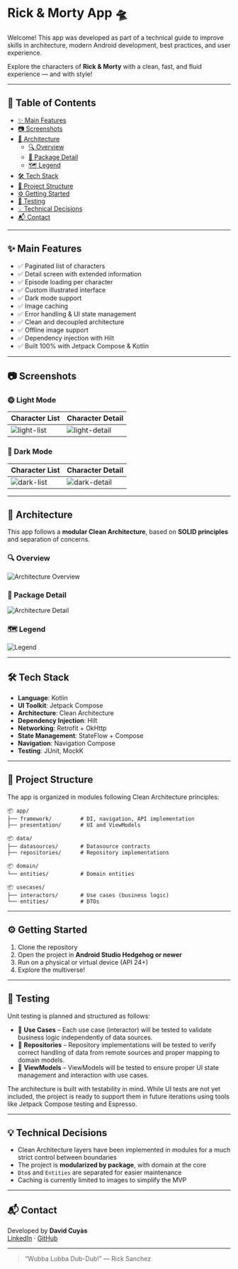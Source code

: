# Rick & Morty App 🛸

Welcome! This app was developed as part of a technical guide to improve skills in architecture, modern Android development, best practices, and user experience.

Explore the characters of **Rick & Morty** with a clean, fast, and fluid experience — and with style!

---

## 📑 Table of Contents

- [✨ Main Features](#-main-features)
- [📷 Screenshots](#-screenshots)
- [🧱 Architecture](#-architecture)
    - [🔍 Overview](#-overview)
    - [🧩 Package Detail](#-package-detail)
    - [🗺️ Legend](#-legend)
- [🛠️ Tech Stack](#-tech-stack)
- [📂 Project Structure](#-project-structure)
- [⚙️ Getting Started](#-getting-started)
- [🧪 Testing](#-testing)
- [💡 Technical Decisions](#-technical-decisions)
- [📬 Contact](#-contact)

---

## ✨ Main Features

- ✅ Paginated list of characters
- ✅ Detail screen with extended information
- ✅ Episode loading per character
- ✅ Custom illustrated interface
- ✅ Dark mode support
- ✅ Image caching
- ✅ Error handling & UI state management
- ✅ Clean and decoupled architecture
- ✅ Offline image support
- ✅ Dependency injection with Hilt
- ✅ Built 100% with Jetpack Compose & Kotlin

---

## 📷 Screenshots

### 🌞 Light Mode

| Character List | Character Detail |
|----------------|------------------|
| ![light-list](img/screenshots/light/list.png) | ![light-detail](img/screenshots/light/detail.png) |

### 🌙 Dark Mode

| Character List | Character Detail |
|----------------|------------------|
| ![dark-list](img/screenshots/dark/list.png) | ![dark-detail](img/screenshots/dark/detail.png) |

---

## 🧱 Architecture

This app follows a **modular Clean Architecture**, based on **SOLID principles** and separation of concerns.

### 🔍 Overview

![Architecture Overview](img/architecture/architecture_overview.png)

### 🧩 Package Detail

![Architecture Detail](img/architecture/architecture_detail.png)

### 🗺️ Legend

![Legend](img/architecture/architecture_legend.png)

---

## 🛠️ Tech Stack

- **Language**: Kotlin
- **UI Toolkit**: Jetpack Compose
- **Architecture**: Clean Architecture
- **Dependency Injection**: Hilt
- **Networking**: Retrofit + OkHttp
- **State Management**: StateFlow + Compose
- **Navigation**: Navigation Compose
- **Testing**: JUnit, MockK

---

## 📂 Project Structure

The app is organized in modules following Clean Architecture principles:

```text
📦 app/
├── framework/         # DI, navigation, API implementation
├── presentation/      # UI and ViewModels

📦 data/
├── datasources/       # Datasource contracts
├── repositories/      # Repository implementations

📦 domain/
└── entities/          # Domain entities

📦 usecases/
├── interactors/       # Use cases (business logic)
└── entities/          # DTOs
```

---

## ⚙️ Getting Started

1. Clone the repository
2. Open the project in **Android Studio Hedgehog or newer**
3. Run on a physical or virtual device (API 24+)
4. Explore the multiverse!

---

## 🧪 Testing

Unit testing is planned and structured as follows:

- 🧪 **Use Cases** – Each use case (interactor) will be tested to validate business logic independently of data sources.
- 🧪 **Repositories** – Repository implementations will be tested to verify correct handling of data from remote sources and proper mapping to domain models.
- 🧪 **ViewModels** – ViewModels will be tested to ensure proper UI state management and interaction with use cases.

The architecture is built with testability in mind. While UI tests are not yet included, the project is ready to support them in future iterations using tools like Jetpack Compose testing and Espresso.

---

## 💡 Technical Decisions

- Clean Architecture layers have been implemented in modules for a much strict control between boundaries
- The project is **modularized by package**, with domain at the core
- `Dto`s and `Entities` are separated for easier maintenance
- Caching is currently limited to images to simplify the MVP

---

## 📬 Contact

Developed by **David Cuyàs**  
[LinkedIn](https://linkedin.com/in/davidcuyas) · [GitHub](https://github.com/davidcuyas)

---

> “Wubba Lubba Dub-Dub!” — Rick Sanchez
